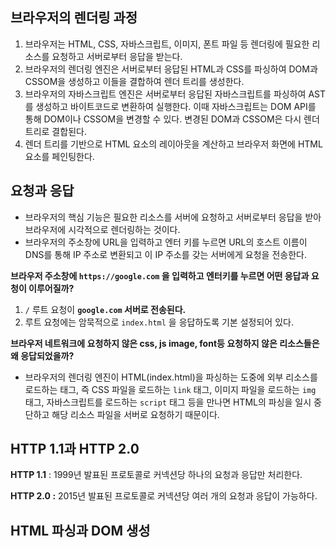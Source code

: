 ## 브라우저의 렌더링 과정


1. 브라우저는 HTML, CSS, 자바스크립트, 이미지, 폰트 파일 등 렌더링에 필요한 리소스를 요청하고 서버로부터 응답을 받는다.
2. 브라우저의 렌더링 엔진은 서버로부터 응답된 HTML과 CSS를 파싱하여 DOM과 CSSOM을 생성하고 이들을 결합하여 렌더 트리를 생성한다.
3. 브라우저의 자바스크립트 엔진은 서버로부터 응답된 자바스크립트를 파싱하여 AST를 생성하고 바이트코드로 변환하여 실행한다. 이때 자바스크립트는 DOM API를 통해 DOM이나 CSSOM을 변경할 수 있다. 변경된 DOM과 CSSOM은 다시 렌더 트리로 결합된다.
4. 렌더 트리를 기반으로 HTML 요소의 레이아웃을 계산하고 브라우저 화면에 HTML 요소를 페인팅한다.

## 요청과 응답


- 브라우저의 핵심 기능은 필요한 리소스를 서버에 요청하고 서버로부터 응답을 받아 브라우저에 시각적으로 렌더링하는 것이다.
- 브라우저의 주소창에 URL을 입력하고 엔터 키를 누르면 URL의 호스트 이름이 DNS를 통해 IP 주소로 변환되고 이 IP 주소를 갖는 서버에게 요청을 전송한다.

**브라우저 주소창에 `https://google.com` 을 입력하고 엔터키를 누르면 어떤 응답과 요청이 이루어질까?**

1. `/` 루트 요청이 **`google.com` 서버로 전송된다.**
2. 루트 요청에는 암묵적으로 `index.html` 을 응답하도록 기본 설정되어 있다.

**브라우저 네트워크에 요청하지 않은 css, js image, font등 요청하지 않은 리소스들은 왜 응답되었을까?**

- 브라우저의 렌더링 엔진이 HTML(index.html)을 파싱하는 도중에 외부 리소스를 로드하는 태그, 즉 CSS 파일을 로드하는 `link` 태그, 이미지 파일을 로드하는 `img` 태그, 자바스크립트를 로드하는 `script` 태그 등을 만나면 HTML의 파싱을 일시 중단하고 해당 리소스 파일을 서버로 요청하기 때문이다.

## HTTP 1.1과 HTTP 2.0


**HTTP 1.1** : 1999년 발표된 프로토콜로 커넥션당 하나의 요청과 응답만 처리한다.

**HTTP 2.0 :** 2015년 발표된 프로토콜로 커넥션당 여러 개의 요청과 응답이 가능하다.

## HTML 파싱과 DOM 생성
